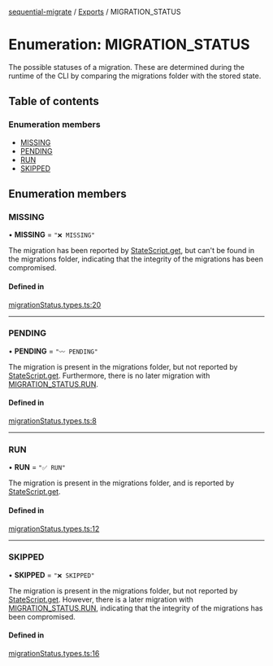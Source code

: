 [sequential-migrate](../README.md) / [Exports](../modules.md) / MIGRATION\_STATUS

# Enumeration: MIGRATION\_STATUS

The possible statuses of a migration. These are determined during the runtime of the CLI by comparing the migrations folder with the stored state.

## Table of contents

### Enumeration members

- [MISSING](MIGRATION_STATUS.md#missing)
- [PENDING](MIGRATION_STATUS.md#pending)
- [RUN](MIGRATION_STATUS.md#run)
- [SKIPPED](MIGRATION_STATUS.md#skipped)

## Enumeration members

### MISSING

• **MISSING** = `"❌ MISSING"`

The migration has been reported by [StateScript.get](../interfaces/StateScript.md#get), but can't be found in the migrations folder, indicating that the integrity of the migrations has been compromised.

#### Defined in

[migrationStatus.types.ts:20](https://github.com/Ivo-Evans/sequential-migrate/blob/48e63f0/src/types/migrationStatus.types.ts#L20)

___

### PENDING

• **PENDING** = `"〰️ PENDING"`

The migration is present in the migrations folder, but not reported by [StateScript.get](../interfaces/StateScript.md#get). Furthermore, there is no later migration with [MIGRATION_STATUS.RUN](MIGRATION_STATUS.md#run).

#### Defined in

[migrationStatus.types.ts:8](https://github.com/Ivo-Evans/sequential-migrate/blob/48e63f0/src/types/migrationStatus.types.ts#L8)

___

### RUN

• **RUN** = `"✅ RUN"`

The migration is present in the migrations folder, and is reported by [StateScript.get](../interfaces/StateScript.md#get).

#### Defined in

[migrationStatus.types.ts:12](https://github.com/Ivo-Evans/sequential-migrate/blob/48e63f0/src/types/migrationStatus.types.ts#L12)

___

### SKIPPED

• **SKIPPED** = `"❌ SKIPPED"`

The migration is present in the migrations folder, but not reported by [StateScript.get](../interfaces/StateScript.md#get). However, there is a later migration with [MIGRATION_STATUS.RUN](MIGRATION_STATUS.md#run), indicating that the integrity of the migrations has been compromised.

#### Defined in

[migrationStatus.types.ts:16](https://github.com/Ivo-Evans/sequential-migrate/blob/48e63f0/src/types/migrationStatus.types.ts#L16)
